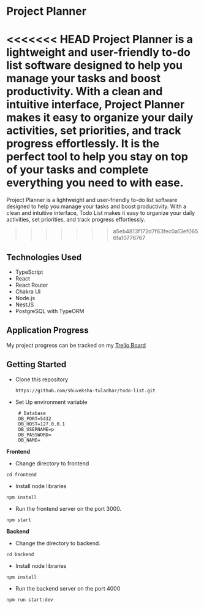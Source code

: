 # Project Planner
<<<<<<< HEAD
Project Planner is a lightweight and user-friendly to-do list software designed to help you manage your tasks and boost productivity. With a clean and intuitive interface, Project Planner makes it easy to organize your daily activities, set priorities, and track progress effortlessly. It is the perfect tool to help you stay on top of your tasks and complete everything you need to with ease.
=======
Project Planner is a lightweight and user-friendly to-do list software designed to help you manage your tasks and boost productivity. With a clean and intuitive interface, Todo List makes it easy to organize your daily activities, set priorities, and track progress effortlessly.
>>>>>>> a5eb4813f172d7f63fec0a13ef0656fa10776767

## Technologies Used
- TypeScript
- React
- React Router
- Chakra UI
- Node.js
- NestJS
- PostgreSQL with TypeORM

## Application Progress
My project progress can be tracked on my [Trello Board](https://trello.com/invite/b/LBuhUjOW/ATTI8da701cab85553fd0d3c717a5a57e4cd6D776516/to-do-list-main)

## Getting Started
- Clone this repository
  ```
  https://github.com/shuveksha-tuladhar/todo-list.git
  ```
- Set Up environment variable

  ```
   # Database
   DB_PORT=5432
   DB_HOST=127.0.0.1
   DB_USERNAME=p
   DB_PASSWORD=
   DB_NAME=
  ```

 
**Frontend**
- Change directory to frontend
```
cd frontend
```
- Install node libraries
```
npm install
```
- Run the frontend server on the port 3000.
```
npm start
```

**Backend**
- Change the directory to backend.
```
cd backend
```
- Install node libraries
```
npm install
```
- Run the backend server on the port 4000
```
npm run start:dev
```
